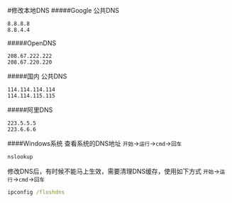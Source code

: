 #修改本地DNS
#####Google 公共DNS
```text
8.8.8.8
8.8.4.4
```
#####OpenDNS
```text
208.67.222.222
208.67.220.220
```
#####国内 公共DNS
```text
114.114.114.114
114.114.115.115
```
#####阿里DNS
```text
223.5.5.5
223.6.6.6
```
####Windows系统 查看系统的DNS地址
`开始`->`运行`->`cmd`->`回车`
```bat
nslookup
```
修改DNS后，有时候不能马上生效，需要清理DNS缓存，使用如下方式
`开始`->`运行`->`cmd`->`回车`
```bat
ipconfig /flushdns
```
